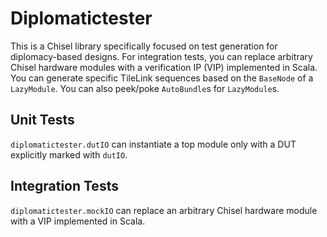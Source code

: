 # Diplomatictester
This is a Chisel library specifically focused on test generation for diplomacy-based designs.
For integration tests, you can replace arbitrary Chisel hardware modules with a verification IP (VIP) implemented in Scala.
You can generate specific TileLink sequences based on the `BaseNode` of a `LazyModule`.
You can also peek/poke `AutoBundle`s for `LazyModule`s.

## Unit Tests
`diplomatictester.dutIO` can instantiate a top module only with a DUT explicitly marked with `dutIO`.

## Integration Tests
`diplomatictester.mockIO` can replace an arbitrary Chisel hardware module with a VIP implemented in Scala.

